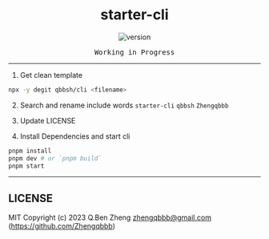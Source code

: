 <h1 align="center">starter-cli</h1>

<p align="center">
  <img alt="version" src="https://img.shields.io/npm/v/@qbbsh/starter-cli?color=212121&label=">
</p>

<pre align="center">Working in Progress</pre>

---

1. Get clean template

```sh
npx -y degit qbbsh/cli <filename>
```

2. Search and rename include words `starter-cli` `qbbsh` `Zhengqbbb`

3. Update LICENSE

4. Install Dependencies and start cli

```sh
pnpm install
pnpm dev # or `pnpm build`
pnpm start
```

---

## LICENSE

MIT
Copyright (c) 2023 Q.Ben Zheng <zhengqbbb@gmail.com> (https://github.com/Zhengqbbb)
